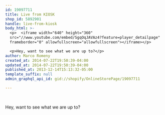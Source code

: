 ```yaml
---
id: 19097711
title: Live from KIOSK
shop_id: 5892901
handle: live-from-kiosk
body_html: >-
  <p>  <iframe width="640" height="360"
  src="//www.youtube.com/embed/SgqOqJAVAz4?feature=player_detailpage"
  frameborder="0" allowfullscreen="allowfullscreen"></iframe></p>

  <p>Hey, want to see what we are up to?</p>
author: Marco Romeny
created_at: 2014-07-22T19:50:39-04:00
updated_at: 2014-07-22T19:50:39-04:00
published_at: 2013-12-14T15:13:32-05:00
template_suffix: null
admin_graphql_api_id: gid://shopify/OnlineStorePage/19097711

---
```


 

Hey, want to see what we are up to?